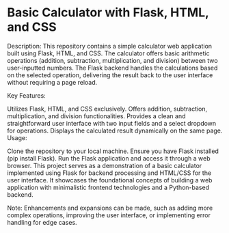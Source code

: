 # Basic Calculator with Flask, HTML, and CSS

Description:
This repository contains a simple calculator web application built using Flask, HTML, and CSS. The calculator offers basic arithmetic operations (addition, subtraction, multiplication, and division) between two user-inputted numbers. The Flask backend handles the calculations based on the selected operation, delivering the result back to the user interface without requiring a page reload.

Key Features:

Utilizes Flask, HTML, and CSS exclusively.
Offers addition, subtraction, multiplication, and division functionalities.
Provides a clean and straightforward user interface with two input fields and a select dropdown for operations.
Displays the calculated result dynamically on the same page.
Usage:

Clone the repository to your local machine.
Ensure you have Flask installed (pip install Flask).
Run the Flask application and access it through a web browser.
This project serves as a demonstration of a basic calculator implemented using Flask for backend processing and HTML/CSS for the user interface. It showcases the foundational concepts of building a web application with minimalistic frontend technologies and a Python-based backend.

Note: Enhancements and expansions can be made, such as adding more complex operations, improving the user interface, or implementing error handling for edge cases.

